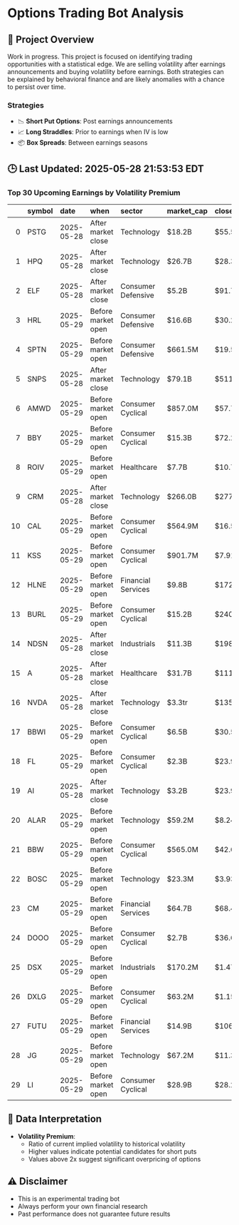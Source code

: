 # Options Trading Bot Analysis

## 🚀 Project Overview
Work in progress. This project is focused on identifying trading opportunities with a statistical edge.
We are selling volatility after earnings announcements and buying volatility before earnings.
Both strategies can be explained by behavioral finance and are likely anomalies with a chance to persist over time.

### Strategies
- 📉 **Short Put Options**: Post earnings announcements
- 📈 **Long Straddles**: Prior to earnings when IV is low
- 📦 **Box Spreads**: Between earnings seasons

## 🕒 Last Updated: 2025-05-28 21:53:53 EDT

### Top 30 Upcoming Earnings by Volatility Premium

|    | symbol   | date       | when               | sector             | market_cap   | close   | hv_current   | iv_current   | vol_premium   |
|---:|:---------|:-----------|:-------------------|:-------------------|:-------------|:--------|:-------------|:-------------|:--------------|
|  0 | PSTG     | 2025-05-28 | After market close | Technology         | $18.2B       | $55.59  | 40.80%       | 67.23%       | 1.65x         |
|  1 | HPQ      | 2025-05-28 | After market close | Technology         | $26.7B       | $28.34  | 26.94%       | 43.00%       | 1.60x         |
|  2 | ELF      | 2025-05-28 | After market close | Consumer Defensive | $5.2B        | $91.72  | 56.70%       | 84.97%       | 1.50x         |
|  3 | HRL      | 2025-05-29 | Before market open | Consumer Defensive | $16.6B       | $30.20  | 20.15%       | 29.32%       | 1.46x         |
|  4 | SPTN     | 2025-05-29 | Before market open | Consumer Defensive | $661.5M      | $19.54  | 28.73%       | 41.45%       | 1.44x         |
|  5 | SNPS     | 2025-05-28 | After market close | Technology         | $79.1B       | $511.79 | 29.31%       | 42.20%       | 1.44x         |
|  6 | AMWD     | 2025-05-29 | Before market open | Consumer Cyclical  | $857.0M      | $57.77  | 35.54%       | 49.85%       | 1.40x         |
|  7 | BBY      | 2025-05-29 | Before market open | Consumer Cyclical  | $15.3B       | $72.22  | 33.04%       | 45.75%       | 1.38x         |
|  8 | ROIV     | 2025-05-29 | Before market open | Healthcare         | $7.7B        | $10.76  | 31.42%       | 41.92%       | 1.33x         |
|  9 | CRM      | 2025-05-28 | After market close | Technology         | $266.0B      | $277.19 | 33.58%       | 43.23%       | 1.29x         |
| 10 | CAL      | 2025-05-29 | Before market open | Consumer Cyclical  | $564.9M      | $16.57  | 66.79%       | 82.36%       | 1.23x         |
| 11 | KSS      | 2025-05-29 | Before market open | Consumer Cyclical  | $901.7M      | $7.91   | 81.99%       | 97.34%       | 1.19x         |
| 12 | HLNE     | 2025-05-29 | Before market open | Financial Services | $9.8B        | $172.60 | 42.76%       | 47.43%       | 1.11x         |
| 13 | BURL     | 2025-05-29 | Before market open | Consumer Cyclical  | $15.2B       | $240.71 | 49.34%       | 54.33%       | 1.10x         |
| 14 | NDSN     | 2025-05-28 | After market close | Industrials        | $11.3B       | $198.01 | 27.30%       | 29.88%       | 1.09x         |
| 15 | A        | 2025-05-28 | After market close | Healthcare         | $31.7B       | $111.26 | 36.00%       | 38.62%       | 1.07x         |
| 16 | NVDA     | 2025-05-28 | After market close | Technology         | $3.3tr       | $135.50 | 45.33%       | 48.40%       | 1.07x         |
| 17 | BBWI     | 2025-05-29 | Before market open | Consumer Cyclical  | $6.5B        | $30.54  | 51.73%       | 50.58%       | 0.98x         |
| 18 | FL       | 2025-05-29 | Before market open | Consumer Cyclical  | $2.3B        | $23.90  | 188.61%      | 20.54%       | 0.11x         |
| 19 | AI       | 2025-05-28 | After market close | Technology         | $3.2B        | $23.92  | nan%         | nan%         | nanx          |
| 20 | ALAR     | 2025-05-29 | Before market open | Technology         | $59.2M       | $8.24   | nan%         | nan%         | nanx          |
| 21 | BBW      | 2025-05-29 | Before market open | Consumer Cyclical  | $565.0M      | $42.62  | nan%         | nan%         | nanx          |
| 22 | BOSC     | 2025-05-29 | Before market open | Technology         | $23.3M       | $3.93   | nan%         | nan%         | nanx          |
| 23 | CM       | 2025-05-29 | Before market open | Financial Services | $64.7B       | $68.41  | nan%         | nan%         | nanx          |
| 24 | DOOO     | 2025-05-29 | Before market open | Consumer Cyclical  | $2.7B        | $36.60  | nan%         | nan%         | nanx          |
| 25 | DSX      | 2025-05-29 | Before market open | Industrials        | $170.2M      | $1.47   | nan%         | nan%         | nanx          |
| 26 | DXLG     | 2025-05-29 | Before market open | Consumer Cyclical  | $63.2M       | $1.15   | nan%         | nan%         | nanx          |
| 27 | FUTU     | 2025-05-29 | Before market open | Financial Services | $14.9B       | $106.88 | nan%         | nan%         | nanx          |
| 28 | JG       | 2025-05-29 | Before market open | Technology         | $67.2M       | $11.30  | nan%         | nan%         | nanx          |
| 29 | LI       | 2025-05-29 | Before market open | Consumer Cyclical  | $28.9B       | $28.24  | nan%         | nan%         | nanx          |

## 📝 Data Interpretation

- **Volatility Premium**: 
  - Ratio of current implied volatility to historical volatility
  - Higher values indicate potential candidates for short puts
  - Values above 2x suggest significant overpricing of options

## ⚠️ Disclaimer
- This is an experimental trading bot
- Always perform your own financial research
- Past performance does not guarantee future results
